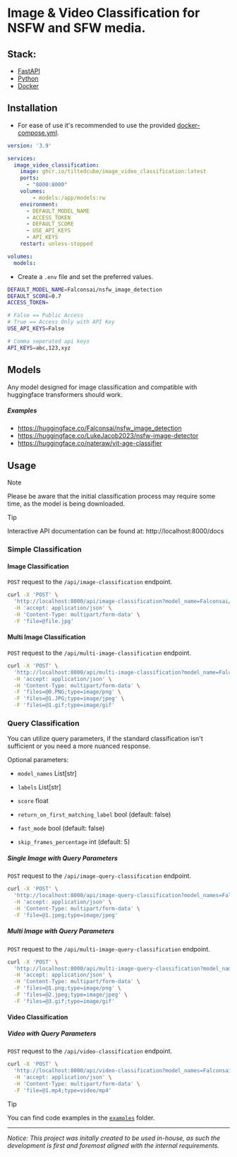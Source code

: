 # Image & Video Classification for NSFW and SFW media.

## Stack:
- [FastAPI](https://fastapi.tiangolo.com)
- [Python](https://www.python.org)
- [Docker](https://docker.com)

## Installation

- For ease of use it's recommended to use the provided [docker-compose.yml](https://github.com/tiltedcube/image_video_classification/blob/main/docker-compose.yml).
```yml
version: '3.9'

services:
  image_video_classification:
    image: ghcr.io/tiltedcube/image_video_classification:latest
    ports:
      - "8000:8000"
    volumes:
        - models:/app/models:rw
    environment:
      - DEFAULT_MODEL_NAME
      - ACCESS_TOKEN
      - DEFAULT_SCORE
      - USE_API_KEYS
      - API_KEYS
    restart: unless-stopped

volumes:
  models:
```

- Create a `.env` file and set the preferred values.
```sh
DEFAULT_MODEL_NAME=Falconsai/nsfw_image_detection
DEFAULT_SCORE=0.7
ACCESS_TOKEN=

# False == Public Access
# True == Access Only with API Key
USE_API_KEYS=False

# Comma seperated api keys
API_KEYS=abc,123,xyz
```

## Models
Any model designed for image classification and compatible with huggingface transformers should work.

##### Examples
- https://huggingface.co/Falconsai/nsfw_image_detection
- https://huggingface.co/LukeJacob2023/nsfw-image-detector
- https://huggingface.co/nateraw/vit-age-classifier

## Usage

> [!NOTE]
> Please be aware that the initial classification process may require some time, as the model is being downloaded.

> [!TIP]
> Interactive API documentation can be found at: http://localhost:8000/docs

### Simple Classification

#### Image Classification
`POST` request to the `/api/image-classification` endpoint.
```sh
curl -X 'POST' \
  'http://localhost:8000/api/image-classification?model_name=Falconsai/nsfw_image_detection' \
  -H 'accept: application/json' \
  -H 'Content-Type: multipart/form-data' \
  -F 'file=@file.jpg'
```

#### Multi Image Classification
`POST` request to the `/api/multi-image-classification` endpoint.
```sh
curl -X 'POST' \
  'http://localhost:8000/api/multi-image-classification?model_name=Falconsai/nsfw_image_detection' \
  -H 'accept: application/json' \
  -H 'Content-Type: multipart/form-data' \
  -F 'files=@0.PNG;type=image/png' \
  -F 'files=@1.JPG;type=image/jpeg' \
  -F 'files=@1.gif;type=image/gif'
```

### Query Classification
You can utilize query parameters, if the standard classification isn't sufficient or you need a more nuanced response.

Optional parameters:
- `model_names` List[str]

- `labels` List[str]
- `score` float
- `return_on_first_matching_label` bool (default: false)

- `fast_mode` bool (default: false)
- `skip_frames_percentage` int (default: 5)

##### Single Image with Query Parameters

`POST` request to the `/api/image-query-classification` endpoint.
```sh
curl -X 'POST' \
  'http://localhost:8000/api/image-query-classification?model_names=Falconsai%2Fnsfw_image_detection' \
  -H 'accept: application/json' \
  -H 'Content-Type: multipart/form-data' \
  -F 'file=@1.jpeg;type=image/jpeg'
```

##### Multi Image with Query Parameters
`POST` request to the `/api/multi-image-query-classification` endpoint.
```sh
curl -X 'POST' \
  'http://localhost:8000/api/multi-image-query-classification?model_names=Falconsai%2Fnsfw_image_detection' \
  -H 'accept: application/json' \
  -H 'Content-Type: multipart/form-data' \
  -F 'files=@1.png;type=image/png' \
  -F 'files=@2.jpeg;type=image/jpeg' \
  -F 'files=@3.gif;type=image/gif'
```

#### Video Classification

##### Video with Query Parameters

`POST` request to the `/api/video-classification` endpoint.

```sh
curl -X 'POST' \
  'http://localhost:8000/api/video-classification?model_names=Falconsai%2Fnsfw_image_detection' \
  -H 'accept: application/json' \
  -H 'Content-Type: multipart/form-data' \
  -F 'file=@1.mp4;type=video/mp4'
```

> [!TIP]
> You can find code examples in the [`examples`](./examples/) folder.

---

_Notice:_ _This project was initally created to be used in-house, as such the
development is first and foremost aligned with the internal requirements._
